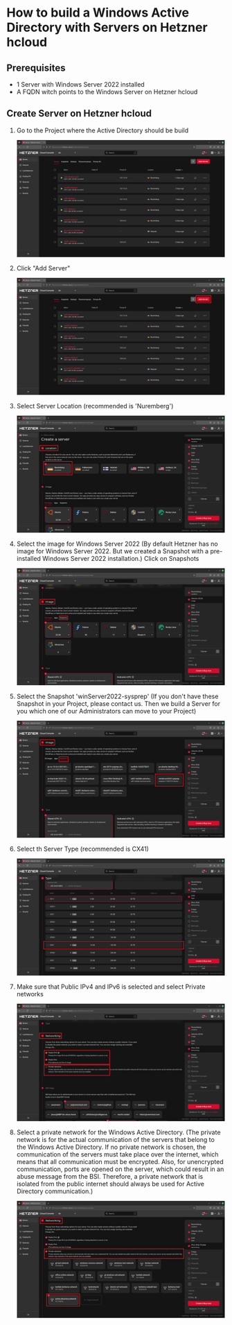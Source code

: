 # How to build a Windows Active Directory with Servers on Hetzner hcloud

## Prerequisites
* 1 Server with Windows Server 2022 installed
* A FQDN witch points to the Windows Server on Hetzner hcloud

## Create Server on Hetzner hcloud
1. Go to the Project where the Active Directory should be build

    ![image](/images/hetzner_hcloud_project_overview.png)

2. Click "Add Server"

    ![image](/images/hetzner_hcloud_project_overview_add_server_button.png)

3. Select Server Location (recommended is 'Nuremberg')

   ![image](/images/hetzner_create_windows_server_2022_active_directory_location.png)

4. Select the image for Windows Server 2022 (By default Hetzner has no image for Windows Server 2022. But we created a Snapshot with a pre-installed Windows Server 2022 installation.) Click on Snapshots

   ![image](/images/hetzner_create_windows_server_2022_active_directory_image.png)

5. Select the Snapshot 'winServer2022-sysprep' (If you don't have these Snapshot in your Project, please contact us. Then we build a Server for you which one of our Administrators can move to your Project)

   ![images](/images/hetzner_create_windows_server_2022_active_directory_snapshots.png)

6. Select th Server Type (recommended is CX41)

   ![image](/images/hetzner_create_windows_server_2022_active_directory_server_type.png)

7. Make sure that Public IPv4 and IPv6 is selected and select Private networks

   ![image](/images/hetzner_create_windows_server_2022_active_directory_networking.png)

8. Select a private network for the Windows Active Directory. (The private network is for the actual communication of the servers that belong to the Windows Active Directory. If no private network is chosen, the communication of the servers must take place over the internet, which means that all communication must be encrypted. Also, for unencrypted communication, ports are opened on the server, which could result in an abuse message from the BSI. Therefore, a private network that is isolated from the public internet should always be used for Active Directory communication.)

   ![image](/images/hetzner_create_windows_server_2022_active_directory_networking_private_network.png)